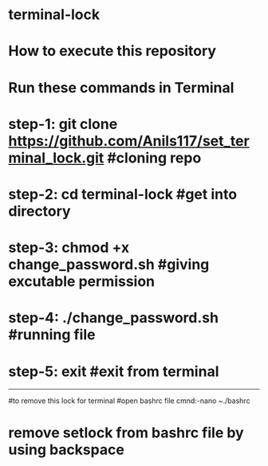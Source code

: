 # terminal-lock
# How to execute this repository
# Run these commands in Terminal
# step-1: git clone https://github.com/Anils117/set_terminal_lock.git #cloning repo
# step-2: cd terminal-lock #get into directory
# step-3: chmod +x change_password.sh #giving excutable permission
# step-4: ./change_password.sh #running file
# step-5: exit #exit from terminal
-----------------------------------------
#to remove this lock for terminal
#open bashrc file
cmnd:-nano ~./bashrc
# remove setlock from bashrc file by using backspace

